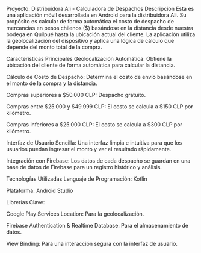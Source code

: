 Proyecto: Distribuidora Ali - Calculadora de Despachos
Descripción
Esta es una aplicación móvil desarrollada en Android para la distribuidora Ali. Su propósito es calcular de forma automática el costo de despacho de mercancías en pesos chilenos ($) basándose en la distancia desde nuestra bodega en Quilpué hasta la ubicación actual del cliente. La aplicación utiliza la geolocalización del dispositivo y aplica una lógica de cálculo que depende del monto total de la compra.

Características Principales
Geolocalización Automática: Obtiene la ubicación del cliente de forma automática para calcular la distancia.

Cálculo de Costo de Despacho: Determina el costo de envío basándose en el monto de la compra y la distancia.

Compras superiores a $50.000 CLP: Despacho gratuito.

Compras entre $25.000 y $49.999 CLP: El costo se calcula a $150 CLP por kilómetro.

Compras inferiores a $25.000 CLP: El costo se calcula a $300 CLP por kilómetro.

Interfaz de Usuario Sencilla: Una interfaz limpia e intuitiva para que los usuarios puedan ingresar el monto y ver el resultado rápidamente.

Integración con Firebase: Los datos de cada despacho se guardan en una base de datos de Firebase para un registro histórico y análisis.

Tecnologías Utilizadas
Lenguaje de Programación: Kotlin

Plataforma: Android Studio

Librerías Clave:

Google Play Services Location: Para la geolocalización.

Firebase Authentication & Realtime Database: Para el almacenamiento de datos.

View Binding: Para una interacción segura con la interfaz de usuario.
